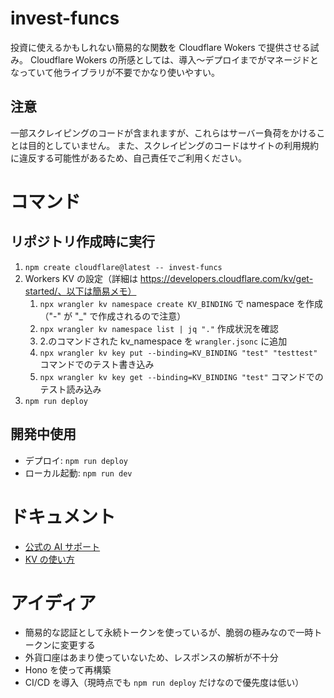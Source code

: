 # invest-funcs
投資に使えるかもしれない簡易的な関数を Cloudflare Wokers で提供させる試み。
Cloudflare Wokers の所感としては、導入～デプロイまでがマネージドとなっていて他ライブラリが不要でかなり使いやすい。

## 注意
一部スクレイピングのコードが含まれますが、これらはサーバー負荷をかけることは目的としていません。
また、スクレイピングのコードはサイトの利用規約に違反する可能性があるため、自己責任でご利用ください。

# コマンド
## リポジトリ作成時に実行
1. `npm create cloudflare@latest -- invest-funcs`
2. Workers KV の設定（詳細は https://developers.cloudflare.com/kv/get-started/、以下は簡易メモ）
   1. `npx wrangler kv namespace create KV_BINDING` で namespace を作成（"-" が "_" で作成されるので注意）
   2. `npx wrangler kv namespace list | jq "."` 作成状況を確認
   3. 2.のコマンドされた kv_namespace を `wrangler.jsonc` に追加
   4. `npx wrangler kv key put --binding=KV_BINDING "test" "testtest"` コマンドでのテスト書き込み
   5. `npx wrangler kv key get --binding=KV_BINDING "test"` コマンドでのテスト読み込み
3. `npm run deploy`

## 開発中使用
- デプロイ: `npm run deploy`
- ローカル起動: `npm run dev`

# ドキュメント
- [公式の AI サポート](https://developers.cloudflare.com/workers/ai/)
- [KV の使い方](https://developers.cloudflare.com/kv/get-started/)

# アイディア
- 簡易的な認証として永続トークンを使っているが、脆弱の極みなので一時トークンに変更する
- 外貨口座はあまり使っていないため、レスポンスの解析が不十分
- Hono を使って再構築
- CI/CD を導入（現時点でも `npm run deploy` だけなので優先度は低い）
